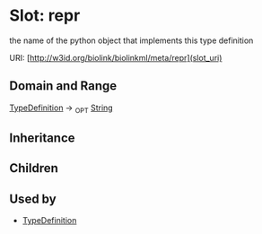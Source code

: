 # Slot: repr


the name of the python object that implements this type definition

URI: [http://w3id.org/biolink/biolinkml/meta/repr](slot_uri)
## Domain and Range

[TypeDefinition](TypeDefinition.md) ->  <sub>OPT</sub> [String](String.md)
## Inheritance

## Children

## Used by

 * [TypeDefinition](TypeDefinition.md)

